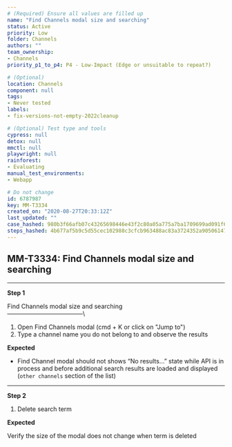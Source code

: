 ```yaml
---
# (Required) Ensure all values are filled up
name: "Find Channels modal size and searching"
status: Active
priority: Low
folder: Channels
authors: ""
team_ownership: 
- Channels
priority_p1_to_p4: P4 - Low-Impact (Edge or unsuitable to repeat?)

# (Optional)
location: Channels
component: null
tags: 
- Never tested
labels: 
- fix-versions-not-empty-2022cleanup

# (Optional) Test type and tools
cypress: null
detox: null
mmctl: null
playwright: null
rainforest: 
- Evaluating
manual_test_environments: 
- Webapp

# Do not change
id: 6787987
key: MM-T3334
created_on: "2020-08-27T20:33:12Z"
last_updated: ""
case_hashed: 980b3f66afb07c43265698446e43f2c80a05a775a7ba1709699ad091f66ca89c5825625d01830be9310dd22563a20c2c
steps_hashed: 4b677af5b9c5d55cec102988c3cfcb963488ac83a3724352a90506147b37b9bdc4e66ceb0a0e168276f425a0b7a002be
---
```


<!-- (Auto-generated) Based on frontmatter's "key" and "name" -->

## MM-T3334: Find Channels modal size and searching

---

**Step 1**

Find Channels modal size and searching\
–––––––––––––––––––––––––\\

1. Open Find Channels modal (cmd + K or click on "Jump to")
2. Type a channel name you do not belong to and observe the results

**Expected**

- Find Channel modal should not shows “No results…” state while API is in process and before additional search results are loaded and displayed (`other channels` section of the list)

---

**Step 2**

1. Delete search term

**Expected**

Verify the size of the modal does not change when term is deleted
